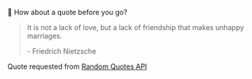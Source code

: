 📣 How about a quote before you go?

> It is not a lack of love, but a lack of friendship that makes unhappy marriages.
>
> <p>- Friedrich Nietzsche</p>

Quote requested from [Random Quotes API](https://github.com/lukePeavey/quotable)
